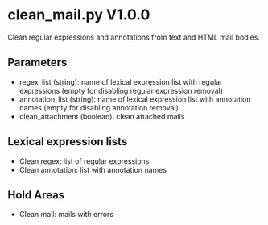 clean_mail.py V1.0.0
====================

Clean regular expressions and annotations from text and HTML mail bodies.

## Parameters
* regex_list (string): name of lexical expression list with regular expressions (empty for disabling regular expression removal)
* annotation_list (string): name of lexical expression list with annotation names (empty for disabling annotation removal)
* clean_attachment (boolean): clean attached mails

## Lexical expression lists
* Clean regex: list of regular expressions
* Clean annotation: list with annotation names

## Hold Areas
* Clean mail: mails with errors
